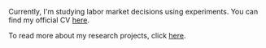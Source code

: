 Currently, I'm studying labor market decisions using experiments. You can find my official CV [here](https://drive.google.com/file/d/12ylab4YmZt1ISsAGNXgVL07R8dB724uj/view?usp=sharing).

To read more about my research projects, click [here](https://alexopanasets.github.io/research).
